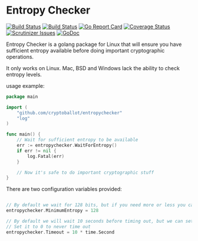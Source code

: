 Entropy Checker
===============
[![Build Status](https://scrutinizer-ci.com/g/cryptoballot/entropychecker/badges/build.png?b=master)](https://scrutinizer-ci.com/g/cryptoballot/entropychecker/build-status/master)
[![Build Status](https://travis-ci.org/cryptoballot/entropychecker.svg?branch=master)](https://travis-ci.org/cryptoballot/entropychecker)
[![Go Report Card](https://goreportcard.com/badge/github.com/cryptoballot/entropychecker)](https://goreportcard.com/report/github.com/cryptoballot/entropychecker)
[![Coverage Status](https://coveralls.io/repos/github/cryptoballot/entropychecker/badge.svg?branch=master)](https://coveralls.io/github/cryptoballot/entropychecker?branch=master)
[![Scrutinizer Issues](https://img.shields.io/badge/scrutinizer-issues-blue.svg)](https://scrutinizer-ci.com/g/cryptoballot/entropychecker/issues)
[![GoDoc](https://godoc.org/github.com/cryptoballot/entropychecker?status.svg)](https://godoc.org/github.com/cryptoballot/entropychecker)


Entropy Checker is a golang package for Linux that will ensure you have sufficient entropy available before doing important cryptographic operations.

It only works on Linux. Mac, BSD and Windows lack the ability to check entropy levels.

usage example:

```go
package main

import (
	"github.com/cryptoballot/entropychecker"
	"log"
)

func main() {
	// Wait for sufficient entropy to be available
	err := entropychecker.WaitForEntropy()
	if err != nil {
		log.Fatal(err)
	}

	// Now it's safe to do important cryptographic stuff
}
```

There are two configuration variables provided:

```go

// By default we wait for 128 bits, but if you need more or less you can change it here
entropychecker.MinimumEntropy = 128

// By default we will wait 10 seconds before timing out, but we can set it differently.
// Set it to 0 to never time out
entropychecker.Timeout = 10 * time.Second
```
